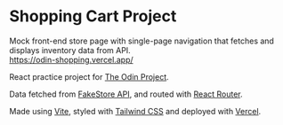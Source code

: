 # Shopping Cart Project

Mock front-end store page with single-page navigation that fetches and displays inventory data from API.  
https://odin-shopping.vercel.app/

React practice project for [The Odin Project](https://www.theodinproject.com/).

Data fetched from [FakeStore API](https://fakestoreapi.com/), and routed with [React Router](https://reactrouter.com/en/main).

Made using [Vite](https://vitejs.dev/), styled with [Tailwind CSS](https://tailwindcss.com/) and deployed with [Vercel](https://vercel.com/).
